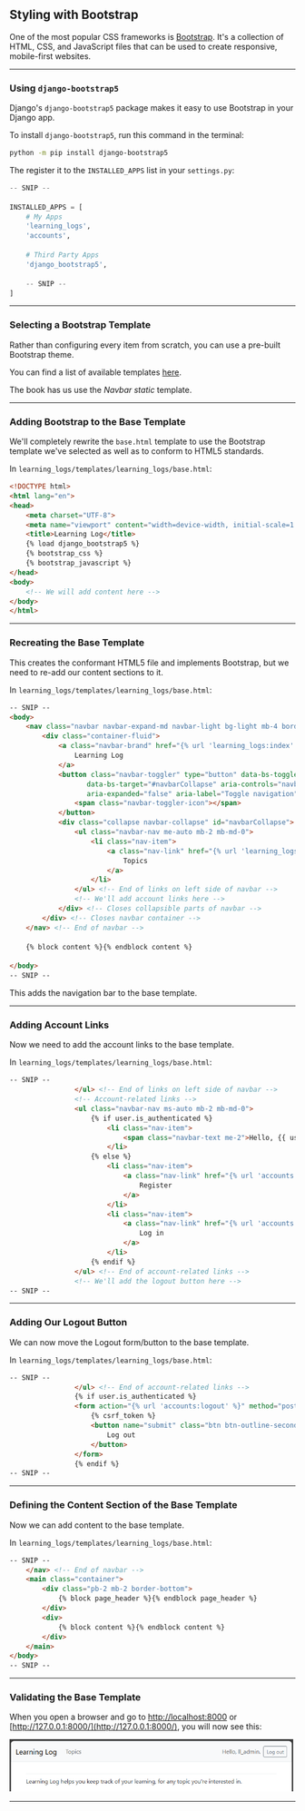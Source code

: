 ## Styling with Bootstrap

One of the most popular CSS frameworks is
[Bootstrap](https://getbootstrap.com/). It's a collection of HTML, 
CSS, and JavaScript files that can be used to create responsive, 
mobile-first websites.

---

### Using `django-bootstrap5`

Django's `django-bootstrap5` package makes it easy to use Bootstrap
in your Django app.

To install `django-bootstrap5`, run this command in the terminal:

```bash
python -m pip install django-bootstrap5
```

The register it to the `INSTALLED_APPS` list in your `settings.py`:

```python
-- SNIP --

INSTALLED_APPS = [
    # My Apps
    'learning_logs',
    'accounts',

    # Third Party Apps
    'django_bootstrap5',

    -- SNIP --
]
```

---

### Selecting a Bootstrap Template

Rather than configuring every item from scratch, you can use a 
pre-built Bootstrap theme.

You can find a list of available templates
[here](https://getbootstrap.com/docs/5.3/examples/).

The book has us use the *Navbar static* template.

---

### Adding Bootstrap to the Base Template

We'll completely rewrite the `base.html` template to use the Bootstrap
template we've selected as well as to conform to HTML5 standards.

In `learning_logs/templates/learning_logs/base.html`:

```html
<!DOCTYPE html>
<html lang="en">
<head>
    <meta charset="UTF-8">
    <meta name="viewport" content="width=device-width, initial-scale=1.0">
    <title>Learning Log</title>
    {% load django_bootstrap5 %}
    {% bootstrap_css %}
    {% bootstrap_javascript %}
</head>
<body>
    <!-- We will add content here -->
</body>
</html>
```

---

### Recreating the Base Template

This creates the conformant HTML5 file and implements Bootstrap, but 
we need to re-add our content sections to it.

In `learning_logs/templates/learning_logs/base.html`:

```html
-- SNIP --
<body>
    <nav class="navbar navbar-expand-md navbar-light bg-light mb-4 border">
        <div class="container-fluid">
            <a class="navbar-brand" href="{% url 'learning_logs:index' %}">
                Learning Log
            </a>
            <button class="navbar-toggler" type="button" data-bs-toggle="collapse"
                   data-bs-target="#navbarCollapse" aria-controls="navbarCollapse"
                   aria-expanded="false" aria-label="Toggle navigation">
                <span class="navbar-toggler-icon"></span>
            </button>
            <div class="collapse navbar-collapse" id="navbarCollapse">
                <ul class="navbar-nav me-auto mb-2 mb-md-0">
                    <li class="nav-item">
                        <a class="nav-link" href="{% url 'learning_logs:topics' %}">
                            Topics
                        </a>
                    </li>
                </ul> <!-- End of links on left side of navbar -->
                <!-- We'll add account links here -->
            </div> <!-- Closes collapsible parts of navbar -->
        </div> <!-- Closes navbar container -->
    </nav> <!-- End of navbar -->

    {% block content %}{% endblock content %}

</body>
-- SNIP --
```

This adds the navigation bar to the base template.

---

### Adding Account Links

Now we need to add the account links to the base template.

In `learning_logs/templates/learning_logs/base.html`:

```html
-- SNIP --
                </ul> <!-- End of links on left side of navbar -->
                <!-- Account-related links -->
                <ul class="navbar-nav ms-auto mb-2 mb-md-0">
                    {% if user.is_authenticated %}
                        <li class="nav-item">
                            <span class="navbar-text me-2">Hello, {{ user.username }}.</span>
                        </li>
                    {% else %}
                        <li class="nav-item">
                            <a class="nav-link" href="{% url 'accounts:register' %}">
                                Register
                            </a>
                        </li>
                        <li class="nav-item">
                            <a class="nav-link" href="{% url 'accounts:login' %}">
                                Log in
                            </a>
                        </li>
                    {% endif %}
                </ul> <!-- End of account-related links -->
                <!-- We'll add the logout button here -->
-- SNIP --
```

---

### Adding Our Logout Button

We can now move the Logout form/button to the base template.

In `learning_logs/templates/learning_logs/base.html`:

```html
-- SNIP --
                </ul> <!-- End of account-related links -->
                {% if user.is_authenticated %}
                <form action="{% url 'accounts:logout' %}" method="post">
                    {% csrf_token %}
                    <button name="submit" class="btn btn-outline-secondary btn-sm">
                        Log out
                    </button>
                </form>
                {% endif %}
-- SNIP --
```

---

### Defining the Content Section of the Base Template

Now we can add content to the base template.

In `learning_logs/templates/learning_logs/base.html`:

```html
-- SNIP --
    </nav> <!-- End of navbar -->
    <main class="container">
        <div class="pb-2 mb-2 border-bottom">
            {% block page_header %}{% endblock page_header %}
        </div>
        <div>
            {% block content %}{% endblock content %}
        </div>
    </main>
</body>
-- SNIP --
```

---

### Validating the Base Template

When you open a browser and go to 
[http://localhost:8000](http://localhost:8000/) or 
[http://127.0.0.1:8000/](http://127.0.0.1:8000/), you will now see this:

<img src="../../images//base_style.png" alt="Bootstrap Base Template." style="width:500px;">

---
